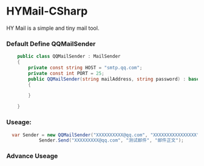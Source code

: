 # HYMail-CSharp
 HY Mail is a simple and tiny mail tool.   


### Default Define QQMailSender 
```csharp
    public class QQMailSender : MailSender
    {
        private const string HOST = "smtp.qq.com";
        private const int PORT = 25;
        public QQMailSender(string mailAddress, string password) : base(HOST, PORT, mailAddress, password)
        {

        }

    } 
```
    
### Useage:
```csharp
  var Sender = new QQMailSender("XXXXXXXXXX@qq.com", "XXXXXXXXXXXXXXXX");
            Sender.Send("XXXXXXXXX@qq.com", "测试邮件", "邮件正文");
```
### Advance Useage
